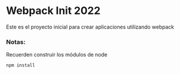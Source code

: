 # Webpack Init 2022
Este es el proyecto inicial para crear aplicaciones utilizando webpack

### Notas:
Recuerden construir los módulos de node
```
npm install
```

